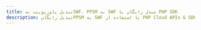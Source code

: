 ---title: تبدیل پاورپوینت بهSWF، PPSM به SWF مبدل رایگان یا PHP SDKdescription: تبدیل رایگانPPSM به SWF با استفاده از PHP Cloud APIs & SDK. همچنین اسناد Microsoft PowerPoint را در Cloud ایجاد، ویرایش و رندر کنید.---